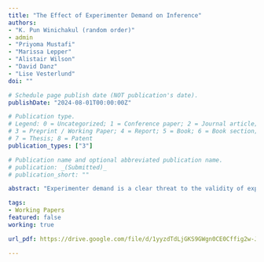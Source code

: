 ```yaml
---
title: "The Effect of Experimenter Demand on Inference"
authors:
- "K. Pun Winichakul (random order)"
- admin
- "Priyoma Mustafi"
- "Marissa Lepper"
- "Alistair Wilson"
- "David Danz"
- "Lise Vesterlund"
doi: ""

# Schedule page publish date (NOT publication's date).
publishDate: "2024-08-01T00:00:00Z"

# Publication type.
# Legend: 0 = Uncategorized; 1 = Conference paper; 2 = Journal article;
# 3 = Preprint / Working Paper; 4 = Report; 5 = Book; 6 = Book section;
# 7 = Thesis; 8 = Patent
publication_types: ["3"]

# Publication name and optional abbreviated publication name.
# publication: _(Submitted)_
# publication_short: ""

abstract: "Experimenter demand is a clear threat to the validity of experimental results. To understand the extent of this threat for lab studies, we apply the quantitative framework from deQuidt et. al 2018 to explore whether experimenter demand can generate flawed qualitative inference in experimental studies,  using four classic behavioral findings. In these four settings, we examine the extent to which demand can alter the nature of a comparative-static conclusion, a stronger test of the potential distortions resulting from experimenter demand. Starting with the laboratory population, we demonstrate that even in a stark environment with deliberate researcher attempts to manipulate participant behavior, quantitative effects are small, and experimenter demand effects are not large enough to impact the core qualitative inferences in our four experimental comparisons. This result is then extended to two commonly used online populations, Prolific and mTurk--which show larger quantitative demand effects, but again, not large enough to alter the qualitative conclusions."

tags:
- Working Papers
featured: false
working: true

url_pdf: https://drive.google.com/file/d/1yyzdTdLjGKS9GWgn0CE0Cffig2w-J2JM/view

---
```

